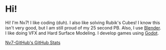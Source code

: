 # Hi!
Hi! I'm Nv7! I like coding (duh). I also like solving Rubik's Cubes! I know this isn't very good, but I am still proud of my 25 second PB. Also, I use [Blender](https://blender.org). I like doing VFX and Hard Surface Modeling. I develop games using [Godot](https://godotengine.org).

[Nv7-GitHub's GitHub Stats](https://github-readme-stats.vercel.app/api?username=Nv7-Github&show_icons=true&theme=dark)
